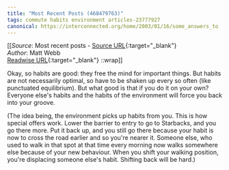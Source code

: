 ```yaml
---
title: "Most Recent Posts (468479763)"
tags: commute habits environment articles-23777927
canonical: https://interconnected.org/home/2003/01/16/some_answers_to
---
```


[[_Source_: Most recent posts - [Source URL](https://interconnected.org/home/2003/01/16/some_answers_to){:target="_blank"}<br>
_Author_: Matt Webb<br>
[Readwise URL](https://readwise.io/open/468479763){:target="_blank"}
::wrap]]

Okay, so habits are good: they free the mind for important things. But habits are not necessarily optimal, so have to be shaken up every so often (like punctuated equilibrium). But what good is that if you do it on your own? Everyone else's habits and the habits of the environment will force you back into your groove.

(The idea being, the environment picks up habits from you. This is how special offers work. Lower the barrier to entry to go to Starbacks, and you go there more. Put it back up, and you still go there because your habit is now to cross the road earlier and so you're nearer it. Someone else, who used to walk in that spot at that time every morning now walks somewhere else because of your new behaviour. When you shift your walking position, you're displacing someone else's habit. Shifting back will be hard.)
